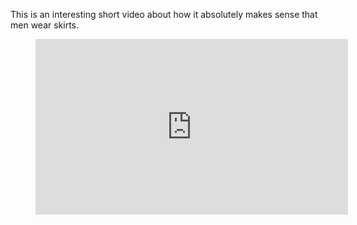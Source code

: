 This is an interesting short video about how it absolutely makes sense that men wear skirts.

<figure><div class="wp-block-embed__wrapper"><iframe loading="lazy" title="Guys Should Wear Skirts (animation story)" width="500" height="281" src="https://www.youtube.com/embed/gKeWdZFwOJY?feature=oembed" frameborder="0" allow="accelerometer; autoplay; clipboard-write; encrypted-media; gyroscope; picture-in-picture; web-share" referrerpolicy="strict-origin-when-cross-origin" allowfullscreen=""></iframe></div></figure>